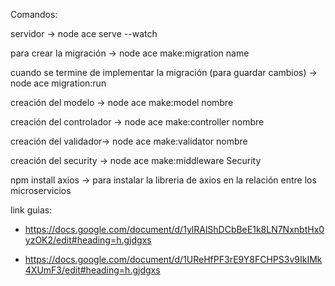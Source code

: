 Comandos:

servidor → node ace serve --watch

para crear la migración → node ace make:migration name

cuando se termine de implementar la migración (para guardar cambios) → node ace migration:run

creación del modelo → node ace make:model nombre

creación del controlador → node ace make:controller nombre

creación del validador→ node ace make:validator nombre

creación del security → node ace make:middleware Security

npm install axios → para instalar la libreria de axios en la relación entre los microservicios

link guias:
- https://docs.google.com/document/d/1ylRAlShDCbBeE1k8LN7NxnbtHx0yzOK2/edit#heading=h.gjdgxs

- https://docs.google.com/document/d/1UReHfPF3rE9Y8FCHPS3v9IkIMk4XUmF3/edit#heading=h.gjdgxs


